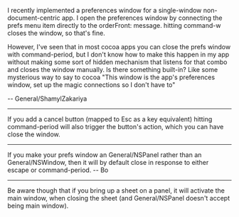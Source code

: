 

I recently implemented a preferences window for a single-window non-document-centric app. I open the preferences window by connecting the prefs menu item directly to the orderFront: message. hitting command-w closes the window, so that's fine.

However, I've seen that in most cocoa apps you can close the prefs window with command-period, but I don't know how to make this happen in my app without making some sort of hidden mechanism that listens for that combo and closes the window manually. Is there something built-in? Like some mysterious way to say to cocoa "This window is the app's preferences window, set up the magic connections so I don't have to"

-- General/ShamylZakariya

----

If you add a cancel button (mapped to Esc as a key equivalent) hitting command-period will also trigger the button's action, which you can  have close the window.

----

If you make your prefs window an General/NSPanel rather than an General/NSWindow, then it will by default close in response to either escape or command-period.  -- Bo

----

Be aware though that if you bring up a sheet on a panel, it will activate the main window, when closing the sheet (and General/NSPanel doesn't accept being main window).